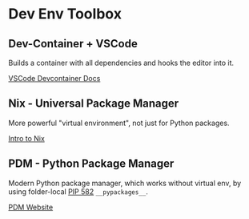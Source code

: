# Dev Env Toolbox


## Dev-Container + VSCode

Builds a container with all dependencies and hooks the editor into it.

[VSCode Devcontainer Docs](https://code.visualstudio.com/docs/remote/containers)


## Nix - Universal Package Manager

More powerful "virtual environment", not just for Python packages.


[Intro to Nix](https://nixos.org/guides/dev-environment.html)


## PDM - Python Package Manager

Modern Python package manager, which works without virtual env,
by using folder-local [PIP 582](https://www.python.org/dev/peps/pep-0582/) `__pypackages__`.


[PDM Website](https://pdm.fming.dev/)
